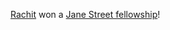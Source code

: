 [Rachit][] won a [Jane Street fellowship][jsgrf]!

[rachit]: https://people.csail.mit.edu/rachit
[jsgrf]: https://www.janestreet.com/join-jane-street/programs-and-events/grf-profiles/
